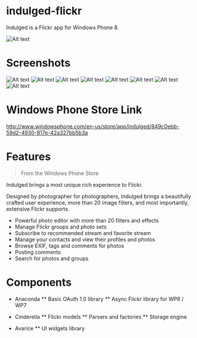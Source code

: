indulged-flickr
===============

Indulged is a Flickr app for Windows Phone 8.

![Alt text](/Artworks/TileIcon.png "Icon")

# Screenshots

![Alt text](/Artworks/Prelude.png "Screenshot")
![Alt text](/Artworks/Violet.png "Screenshot")
![Alt text](/Artworks/Detail.png "Screenshot")
![Alt text](/Artworks/UserStream.png "Screenshot")
![Alt text](/Artworks/ProFX.png "Screenshot")
![Alt text](/Artworks/AddPhotos.png "Screenshot")
![Alt text](/Artworks/Search.png "Screenshot")
![Alt text](/Artworks/Tags.png "Screenshot")

# Windows Phone Store Link

http://www.windowsphone.com/en-us/store/app/indulged/849c0ebb-59d2-4930-817e-42a327bb5b3a

# Features

> From the Windows Phone Store

Indulged brings a most unique rich experience to Flickr. 

Designed by photographer for photographers, Indulged brings a beautifully crafted user experience, more than 20 image filters, and most importantly, extensive Flickr supports. 

* Powerful photo editor with more than 20 filters and effects
* Manage Flickr groups and photo sets
* Subscribe to recommended stream and favorite stream 
* Manage your contacts and view their profiles and photos
* Browse EXIF, tags and comments for photos
* Posting comments
* Search for photos and groups

# Components

* Anaconda
	** Basic OAuth 1.0 library
	** Async Flickr library for WP8 / WP7

* Cinderella
	** Flickr models
	** Parsers and factories 
	** Storage engine
	
* Avarice
	** UI widgets library